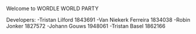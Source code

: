 Welcome to WORDLE WORLD PARTY

Developers:
-Tristan Lilford 1843691
-Van Niekerk Ferreira 1834038 
-Robin Jonker 1827572
-Johann Gouws 1948061
-Tristan Basel 1862166
